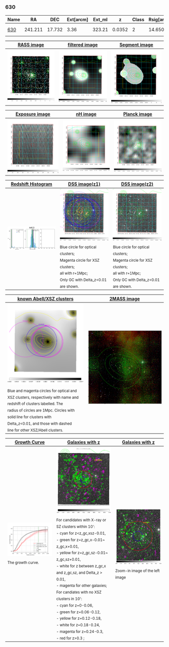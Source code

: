 <div STYLE="page-break-after: always;"></div>

### 630

|Name          |RA          |DEC      | Ext[arcm] | Ext_ml | z    | Class| Rsig[arcmin] | CRsig[c/s] | CR500[c/s] | R500[Mpc] |L500[erg/s]|F500[erg/s/cm^2]| M500[Msun]|Tx[keV]|beta|GC(XSZ,Delta_z<0.01)| GC(OPT,Delta_z<0.01)|GC|alias|
|--------------|------------|------------|---|---|-----------|--------|------|------|----|----|----|----|----|----|----|----|----|----|---|
|[630](script/630.md)     | 241.211       | 17.732       | 3.36    | 323.21   | 0.0352 | 2   | 14.650 |0.728 |0.762 |0.779 |3.936e+43 |1.373e-11 |1.389e+14 |2.652 |0.935 |MCXC, |A, N, |MCXC, A, |k413|

|[RASS image](../image/630/630_img.pdf)|[filtered image](../image/630/630_fil.pdf)|[Segment image](../image/630/630_seg.pdf)|
|-------------------|--------------------|-------------------|
| <img src="../image/630/630_img.png" width="300">  | <img src="../image/630/630_fil.png" width="300">   | <img src="../image/630/630_seg.png" width="300">  |

|[Exposure image](../image/630/630_mex.pdf)| [nH image](../image/630/630_nh.pdf)| [Planck image](../image/630/630_p.pdf)|
|-------------------|--------------------|-------------------|
|<img src="../image/630/630_mex.png" width="300">   | <img src="../image/630/630_nh.png" width="300">    | <img src="../image/630/630_p.png" width="300"> |

|[Redshift Histogram](../image/630/630_zg.pdf) | [DSS image(z1)](../image/630/630_dss_z1.pdf)      |  [DSS image(z2)](../image/630/630_dss_z2.pdf)    |
|-------------------|--------------------|-------------------|
|<img src="../image/630/630_zg.png" width="300"> |<img src="../image/630/630_dss_z1.png" width="300"> <sub><br>Blue circle for optical clusters; <br>Magenta circle for XSZ clusters; <br>all with r=1Mpc; <br>Only GC with Delta_z<0.01 are shown. </sub>| <img src="../image/630/630_dss_z2.png" width="300"><sub><br>Blue circle for optical clusters; <br>Magenta circle for XSZ clusters; <br>all with r=1Mpc; <br>Only GC with Delta_z<0.01 are shown. </sub> |

|[known Abell/XSZ clusters](../image/630/630_m.pdf) | [2MASS image](../image/630/630_2mass.pdf)      |
|-------------------|-------------------|
|<img src=../image/630/630_m.png width="300"> <sub><br>Blue and magenta circles for optical and <br>XSZ clusters, respectively with name and <br>redshift of clusters labelled. The <br>radius of circles are 1Mpc. Circles with <br>solid line for clusters with <br>Delta_z<0.01, and those with dashed <br>line for other XSZ/Abell clusters.        </sub>|<img src="../image/630/630_2mass.png" width="300">  |

|[Growth Curve](../image/630/630_gca_all.png) |[Galaxies with z](../image/630/630_opt_ned.pdf) |[Galaxies with z](../image/630/630_opt_ned_zoom.pdf) |
|-------------------|-------------------|-------------------|
| <img src="../image/630/630_gca_all.png" width="300"> <sub><br>The growth curve.</sub>| <img src=../image/630/630_opt_ned.png width="300"> <br><sub> For candidates with X-ray or SZ clusters within 10': <br> - cyan for z<z_gc,xsz-0.01, <br> - green for z=z_gc,x-0.01~ z_gc,x+0.01, <br> - yellow for z=z_gc,sz-0.01~ z_gc,sz+0.01, <br> - white for z between z_gc,x and z_gc,sz, and Delta_z > 0.01, <br> - magenta for other galaxies; <br>For candiates with no XSZ clusters in 10': <br> - cyan for z=0-0.06, <br> - green for z=0.06-0.12, <br> - yellow for z=0.12-0.18, <br> - white for z=0.18-0.24, <br> - magenta for z=0.24-0.3, <br> - red for z>0.3 ;  </sub>|<img src=../image/630/630_opt_ned_zoom.png width="300">  <br><sub> Zoom-in image of the left image</sub>|




